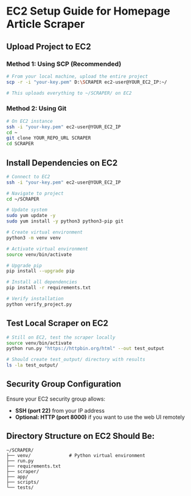 # EC2 Setup Guide for Homepage Article Scraper

## Upload Project to EC2

### Method 1: Using SCP (Recommended)
```bash
# From your local machine, upload the entire project
scp -r -i "your-key.pem" D:\SCRAPER ec2-user@YOUR_EC2_IP:~/

# This uploads everything to ~/SCRAPER/ on EC2
```

### Method 2: Using Git
```bash
# On EC2 instance
ssh -i "your-key.pem" ec2-user@YOUR_EC2_IP
cd ~
git clone YOUR_REPO_URL SCRAPER
cd SCRAPER
```

## Install Dependencies on EC2

```bash
# Connect to EC2
ssh -i "your-key.pem" ec2-user@YOUR_EC2_IP

# Navigate to project
cd ~/SCRAPER

# Update system
sudo yum update -y
sudo yum install -y python3 python3-pip git

# Create virtual environment
python3 -m venv venv

# Activate virtual environment
source venv/bin/activate

# Upgrade pip
pip install --upgrade pip

# Install all dependencies
pip install -r requirements.txt

# Verify installation
python verify_project.py
```

## Test Local Scraper on EC2

```bash
# Still on EC2, test the scraper locally
source venv/bin/activate
python run.py "https://httpbin.org/html" --out test_output

# Should create test_output/ directory with results
ls -la test_output/
```

## Security Group Configuration

Ensure your EC2 security group allows:
- **SSH (port 22)** from your IP address
- **Optional: HTTP (port 8000)** if you want to use the web UI remotely

## Directory Structure on EC2 Should Be:
```
~/SCRAPER/
├── venv/              # Python virtual environment
├── run.py
├── requirements.txt
├── scraper/
├── app/
├── scripts/
└── tests/
```
